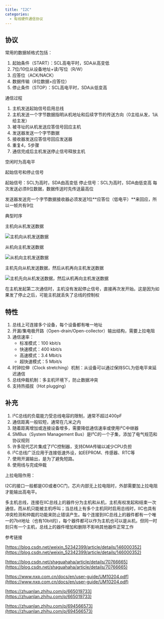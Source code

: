 ```yaml
---
title: "I2C"
categories:
  - 有线硬件通信协议
---
```


## 协议

常用的数据帧格式包括：

1. 起始条件（START）：SCL高电平时，SDA从高变低
2. 7位/10位从设备地址+读/写位（R/W）
3. 应答位（ACK/NACK）
4. 数据传输（8位数据+应答位）
5. 停止条件（STOP）：SCL高电平时，SDA从低变高

通信过程

1. 主机发送起始信号启用总线
2. 主机发送一个字节数据指明从机地址和后续字节的传送方向（0主给从发，1从给主发）
3. 被寻址的从机发送应答信号回应主机
4. 发送器发送一个字节数据
5. 接收器发送应答信号回应发送器
6. 重复4，5步骤
7. 通信完成后主机发送停止信号释放主机

空闲时为高电平

起始信号和停止信号

起始信号：SCL为高时，SDA由高变低
停止信号：SCL为高时，SDA由低变高
每次发送必须8位数据，数据传送时先传送最高位

发送器发送完一个字节数据接收器必须发送1位**应答位（低电平）**来回应，所以一帧共有9位

典型时序

主机向从机发送数据

![主机向从机发送数据](https://pic2.zhimg.com/v2-57d41a637f3e928103c0a7d6e86abc4f_1440w.jpg)

从机向主机发送数据

![从机向主机发送数据](https://pic1.zhimg.com/v2-3cafde0145443c67a57773d3ae39f4fe_1440w.jpg)

主机先向从机发送数据，然后从机再向主机发送数据

![主机先向从机发送数据，然后从机再向主机发送数据](https://picx.zhimg.com/v2-6930ab26629bdeab74637e35724d22bd_1440w.jpg)

在主机发起第二次通信时，主机没有发起停止信号，直接再次发开始。这是因为如果发了停止之后，可能主机就丢失了总线的控制权

## 特性

1. 总线上可连接多个设备，每个设备都有唯一地址
2. 开漏/集电极开路（Open-drain/Open-collector）输出结构，需要上拉电阻
3. 通信速率：
   - 标准模式：100 kbit/s
   - 快速模式：400 kbit/s
   - 高速模式：3.4 Mbit/s
   - 超快速模式：5 Mbit/s
4. 时钟拉伸（Clock stretching）机制：从设备可以通过保持SCL为低电平来延迟通信
5. 总线仲裁机制：多主机环境下，防止数据冲突
6. 支持热插拔（Hot plugging）

## 补充

1. I²C总线的负载能力受总线电容的限制，通常不超过400pF
2. 通信距离一般较短，通常在几米之内
3. 随着距离增加或连接设备增多，需要降低通信速率或使用I²C中继器
4. SMBus（System Management Bus）是I²C的一个子集，添加了电气规范和协议规则
5. 许多现代芯片集成了I²C控制器，支持DMA传输以减少CPU负担
6. I²C总线广泛应用于连接低速外设，如EEPROM、传感器、RTC等
7. 使用开漏输出，是为了避免短路。
8. 使用线与完成仲裁

上拉电阻作用：

​ I2C的接口一般都是OD或者OC门，芯片内部无上拉电阻时，外部需要加上拉电阻才能输出高电平。

多主机总线，连接在IIC总线上的器件分为主机和从机，主机有权发起和结束一次通信，而从机只能被主机呼叫；当总线上有多个主机同时启用总线时，IIC也具有冲突检测和仲裁的功能来防止错误产生。每个连接到IIC总线上的器件都有一个唯一的7bit地址（也有10bit的），每个器件都可以作为主机也可以是从机，但同一时刻只有一个主机，总线上的器件增加和删除不影响其他器件正常工作

参考链接

[https://blog.csdn.net/weixin_52342399/article/details/146000352](https://blog.csdn.net/weixin_52342399/article/details/146000352)

[https://blog.csdn.net/shaguahaha/article/details/70766665](https://blog.csdn.net/shaguahaha/article/details/70766665)

[https://www.nxp.com.cn/docs/en/user-guide/UM10204.pdf](https://www.nxp.com.cn/docs/en/user-guide/UM10204.pdf)

[https://zhuanlan.zhihu.com/p/665019733](https://zhuanlan.zhihu.com/p/665019733)

[https://zhuanlan.zhihu.com/p/694566573](https://zhuanlan.zhihu.com/p/694566573)
